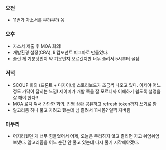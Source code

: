 ### 오전

- 11번가 자소서를 부랴부랴 씀

### 오후

- 자소서 제출 후 MOA 회의!
- 개발환경 설정(CRA), li 컴포넌트 피그마로 만들었다.
- 졸린 게 기분탓인지 약 기운인지 모르겠지만 너무 졸려서 5시부터 꿀잠

### 저녁

- SCOUP 회의 (프론트 + 디자이너) 스토리보드가 조금씩 나오고 있다. 이제야 어느 정도 가닥이 잡히는 느낌! 제이미가 개발 쪽을 잘 모르니까 이해하기 쉽도록 설명을 잘 해야 한다!!
- MOA 로치 껴서 간단한 회의. 진행 상황 공유하고 refresh token까지 쓰기로 함
- 알고리즘 하나 풀고 자려고 했는데 넘 졸려서 11시쯤? 일찍 자버림

### 마무리

- 어지러웠던 게 너무 힘들었어서 어제, 오늘은 무리하지 않고 졸리면 자고 쉬엄쉬엄 보냈다. 알고리즘을 어느 순간 안 풀고 있는데 다시 풀기 시작해야겠다.
